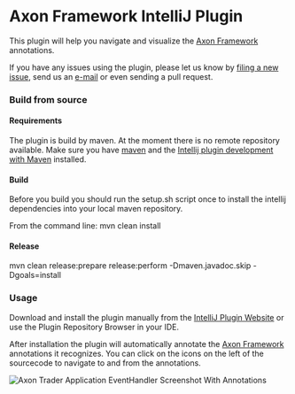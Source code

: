 Axon Framework IntelliJ Plugin
===================================

This plugin will help you navigate and visualize the [Axon Framework](http://www.axonframework.org/) annotations.

If you have any issues using the plugin, please let us know by [filing a new issue](http://issues.axonframework.org/), send us an [e-mail](mailto:intellijplugin@axonframework.org) or even sending a pull request.


### Build from source

#### Requirements
The plugin is build by maven. At the moment there is no remote repository available. Make sure you have [maven](https://maven.apache.org/) and the [Intellij plugin development with Maven](http://plugins.jetbrains.com/plugin/7127?pr=) installed. 

#### Build
Before you build you should run the setup.sh script once to install the intellij dependencies into your local maven repository.

From the command line: mvn clean install

#### Release
mvn clean release:prepare release:perform -Dmaven.javadoc.skip -Dgoals=install

### Usage
Download and install the plugin manually from the [IntelliJ Plugin Website](http://plugins.jetbrains.com/plugin/7506) or use the Plugin Repository Browser in your IDE.

After installation the plugin will automatically annotate the [Axon Framework](http://www.axonframework.org/) annotations it recognizes. You can click on the icons on the left of the sourcecode to navigate to and from the annotations.

![Axon Trader Application EventHandler Screenshot With Annotations](http://plugins.jetbrains.com/files/7506/screenshot_14623.png)
